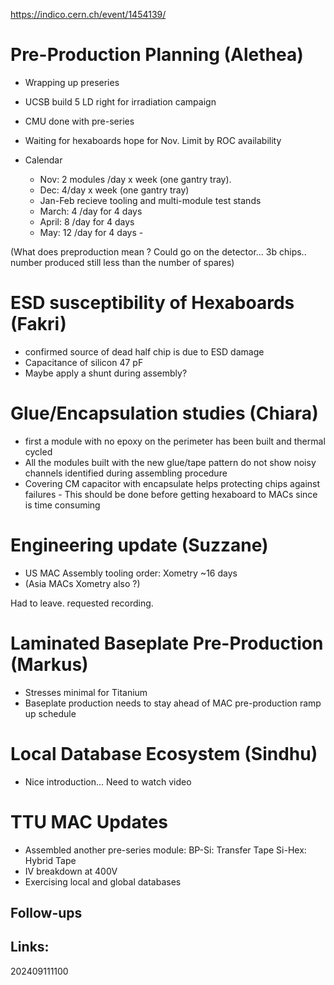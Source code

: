 https://indico.cern.ch/event/1454139/

# Pre-Production Planning (Alethea)
- Wrapping up preseries
- UCSB build 5 LD right for irradiation campaign
- CMU done with pre-series

- Waiting for hexaboards hope for Nov.  Limit by ROC availability 
- Calendar 
	- Nov: 2 modules /day x week (one gantry tray). 
	- Dec: 4/day x week (one gantry tray)
	- Jan-Feb recieve tooling and multi-module test stands
	- March: 4 /day for 4 days
	- April:    8 /day for 4 days
	- May:   12 /day for 4 days 	- 

(What does preproduction mean ? Could go on the detector... 3b chips.. number produced still less than the number of spares)

# ESD susceptibility of Hexaboards (Fakri)
- confirmed source of dead half chip is due to ESD damage
- Capacitance of silicon 47 pF
- Maybe apply a shunt during assembly?

# Glue/Encapsulation studies (Chiara)
-  first a module with no epoxy on the perimeter has been built and thermal cycled
- All the modules built with the new glue/tape pattern do not show noisy channels identified during assembling procedure 
- Covering CM capacitor with encapsulate helps protecting chips against failures - This should be done before getting hexaboard to MACs since is time consuming

# Engineering update (Suzzane)
- US MAC Assembly tooling order: Xometry ~16 days
- (Asia MACs Xometry also ?)

Had to leave. requested recording.

# Laminated Baseplate Pre-Production  (Markus)
- Stresses minimal for Titanium
- Baseplate production needs to stay ahead of MAC pre-production ramp up schedule

# Local Database Ecosystem (Sindhu)
- Nice introduction... Need to watch video

# TTU MAC Updates
- Assembled another pre-series module: BP-Si: Transfer Tape Si-Hex: Hybrid Tape
- IV breakdown at 400V
- Exercising  local and global databases


## Follow-ups


## Links: 



202409111100
